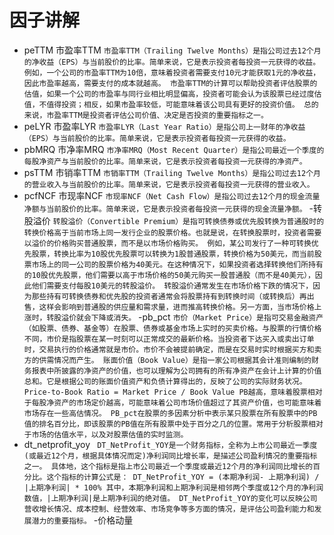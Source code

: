 # 因子讲解
- peTTM 市盈率TTM
`市盈率TTM（Trailing Twelve Months）是指公司过去12个月的净收益（EPS）与当前股价的比率。简单来说，它是表示投资者每投资一元获得的收益。
例如，一个公司的市盈率TTM为10倍，意味着投资者需要支付10元才能获取1元的净收益，因此市盈率越高，需要支付的成本就越高。
市盈率TTM的计算可以帮助投资者评估股票的估值，如果一个公司的市盈率与同行业相比明显偏高，投资者可能会认为该股票已经过度估值，不值得投资；相反，如果市盈率较低，可能意味着该公司具有更好的投资价值。
总的来说，市盈率TTM是投资者评估公司价值、决定是否投资的重要指标之一。`
- peLYR 市盈率LYR
`市盈率LYR（Last Year Ratio）是指公司上一财年的净收益（EPS）与当前股价的比率。简单来说，它是表示投资者每投资一元获得的收益。`
- pbMRQ 市净率MRQ
`市净率MRQ（Most Recent Quarter）是指公司最近一个季度的每股净资产与当前股价的比率。简单来说，它是表示投资者每投资一元获得的净资产。`
- psTTM 市销率TTM
`市销率TTM（Trailing Twelve Months）是指公司过去12个月的营业收入与当前股价的比率。简单来说，它是表示投资者每投资一元获得的营业收入。`
- pcfNCF 市现率NCF
`市现率NCF（Net Cash Flow）是指公司过去12个月的现金流量净额与当前股价的比率。简单来说，它是表示投资者每投资一元获得的现金流量净额。`
-转股溢价
`转股溢价（Convertible Premium）是指可转换债券或优先股转换为普通股时的转换价格高于当前市场上同一发行企业的股票价格。也就是说，在转换股票时，投资者需要以溢价的价格购买普通股票，而不是以市场价格购买。
例如，某公司发行了一种可转换优先股票，转换比率为10股优先股票可以转换为1股普通股票，转换价格为50美元，而当前股票市场上的同一公司的股票价格为40美元。在这种情况下，如果投资者选择转换他们所持有的10股优先股票，他们需要以高于市场价格的50美元购买一股普通股（而不是40美元），因此他们需要支付每股10美元的转股溢价。
转股溢价通常发生在市场价格下跌的情况下，因为那些持有可转换债券和优先股的投资者通常会将股票持有到转换时间（或转换后）再出售，这样会影响到普通股的供应量和需求量，进而推高转换价格。另一方面，当市场价格上涨时，转股溢价就会下降或消失。`
-pb_pct
`市价（Market Price）是指可交易金融资产（如股票、债券、基金等）在股票、债券或基金市场上实时的买卖价格。与股票的行情价格不同，市价是指股票在某一时刻可以正常成交的最新价格。当投资者下达买入或卖出订单时，交易执行的价格通常就是市价。市价不会被提前确定，而是在交易时实时根据买方和卖方的供需情况而产生。
账面价值（Book Value）是指一家公司根据其会计准则编制的财务报表中所披露的净资产的价值，也可以理解为公司拥有的所有净资产在会计上计算的价值总和。它是根据公司的账面价值资产和负债计算得出的，反映了公司的实际财务状况。
Price-to-Book Ratio = Market Price / Book Value
PB越高，意味着股票相对于每股净资产的市场定价越高，可能意味着公司市场价值超过了其资产价值，也可能意味着市场存在一些高估情况。
PB_pct在股票的多因素分析中表示某只股票在所有股票中的PB值的排名百分比，即该股票的PB值在所有股票中处于百分之几的位置。常用于分析股票相对于市场的估值水平，以及对股票估值的实时监测。
`
- dt_netprofit_yoy
`
DT_NetProfit_YOY是一个财务指标，全称为上市公司最近一季度(或最近12个月，根据具体情况而定)净利润同比增长率，是描述公司盈利情况的重要指标之一。
具体地，这个指标是指上市公司最近一个季度或最近12个月的净利润同比增长的百分比。这个指标的计算公式是：
DT_NetProfit_YOY = (本期净利润- 上期净利润) / |上期净利润| * 100%
其中，本期净利润和上期净利润是相邻两个季度或12个月的净利润数值，|上期净利润|是上期净利润的绝对值。
DT_NetProfit_YOY的变化可以反映公司营收增长情况、成本控制、经营效率、市场竞争等多方面的情况，是评估公司盈利能力和发展潜力的重要指标。`
-价格动量
